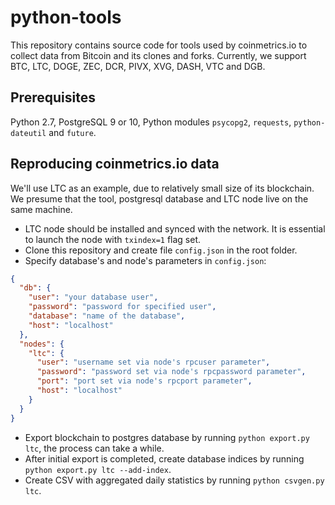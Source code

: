 # python-tools
This repository contains source code for tools used by coinmetrics.io to collect data from Bitcoin and its clones and forks. Currently, we support BTC, LTC, DOGE, ZEC, DCR, PIVX, XVG, DASH, VTC and DGB.

## Prerequisites
Python 2.7, PostgreSQL 9 or 10, Python modules `psycopg2`, `requests`, `python-dateutil` and `future`.

## Reproducing coinmetrics.io data 
We'll use LTC as an example, due to relatively small size of its blockchain. We presume that the tool, postgresql database and LTC node live on the same machine.

* LTC node should be installed and synced with the network. It is essential to launch the node with `txindex=1` flag set.
* Clone this repository and create file `config.json` in the root folder.
* Specify database's and node's parameters in `config.json`:
```json
{
  "db": {
    "user": "your database user",
    "password": "password for specified user",
    "database": "name of the database",
    "host": "localhost"
  },
  "nodes": {
    "ltc": {
      "user": "username set via node's rpcuser parameter",
      "password": "password set via node's rpcpassword parameter",
      "port": "port set via node's rpcport parameter",
      "host": "localhost"
    }
  }
}
```
* Export blockchain to postgres database by running `python export.py ltc`, the process can take a while.
* After initial export is completed, create database indices by running `python export.py ltc --add-index`.
* Create CSV with aggregated daily statistics by running `python csvgen.py ltc`. 

